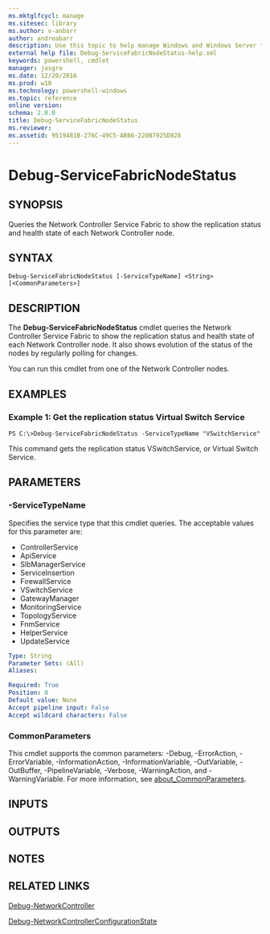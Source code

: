 ```yaml
---
ms.mktglfcycl: manage
ms.sitesec: library
ms.author: v-anbarr
author: andreabarr
description: Use this topic to help manage Windows and Windows Server technologies with Windows PowerShell.
external help file: Debug-ServiceFabricNodeStatus-help.xml
keywords: powershell, cmdlet
manager: jasgro
ms.date: 12/20/2016
ms.prod: w10
ms.technology: powershell-windows
ms.topic: reference
online version: 
schema: 2.0.0
title: Debug-ServiceFabricNodeStatus
ms.reviewer:
ms.assetid: 9519481B-276C-49C5-AB86-220B7925D828
---
```


# Debug-ServiceFabricNodeStatus

## SYNOPSIS
Queries the Network Controller Service Fabric to show the replication status and health state of each Network Controller node.

## SYNTAX

```
Debug-ServiceFabricNodeStatus [-ServiceTypeName] <String> [<CommonParameters>]
```

## DESCRIPTION
The **Debug-ServiceFabricNodeStatus** cmdlet queries the Network Controller Service Fabric to show the replication status and health state of each Network Controller node.
It also shows evolution of the status of the nodes by regularly polling for changes.

You can run this cmdlet from one of the Network Controller nodes.

## EXAMPLES

### Example 1: Get the replication status Virtual Switch Service
```
PS C:\>Debug-ServiceFabricNodeStatus -ServiceTypeName "VSwitchService"
```

This command gets the replication status VSwitchService, or Virtual Switch Service.

## PARAMETERS

### -ServiceTypeName
Specifies the service type that this cmdlet queries.
The acceptable values for this parameter are:

- ControllerService
- ApiService
- SlbManagerService
- ServiceInsertion
- FirewallService
- VSwitchService
- GatewayManager
- MonitoringService
- TopologyService
- FnmService
- HelperService
- UpdateService

```yaml
Type: String
Parameter Sets: (All)
Aliases: 

Required: True
Position: 0
Default value: None
Accept pipeline input: False
Accept wildcard characters: False
```

### CommonParameters
This cmdlet supports the common parameters: -Debug, -ErrorAction, -ErrorVariable, -InformationAction, -InformationVariable, -OutVariable, -OutBuffer, -PipelineVariable, -Verbose, -WarningAction, and -WarningVariable. For more information, see [about_CommonParameters](http://go.microsoft.com/fwlink/?LinkID=113216).

## INPUTS

## OUTPUTS

## NOTES

## RELATED LINKS

[Debug-NetworkController](./Debug-NetworkController.md)

[Debug-NetworkControllerConfigurationState](./Debug-NetworkControllerConfigurationState.md)

